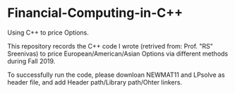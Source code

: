 # Financial-Computing-in-C++

Using C++ to price Options.

This repository records the C++ code I wrote (retrived from: Prof. "RS" Sreenivas) to price European/American/Asian Options via different methods during Fall 2019.

To successfully run the code, please downloan NEWMAT11 and LPsolve as header file, and add Header path/Library path/Ohter linkers.
